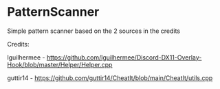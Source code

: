 # PatternScanner

Simple pattern scanner based on the 2 sources in the credits





Credits:

lguilhermee - https://github.com/lguilhermee/Discord-DX11-Overlay-Hook/blob/master/Helper/Helper.cpp

guttir14 - https://github.com/guttir14/CheatIt/blob/main/CheatIt/utils.cpp
